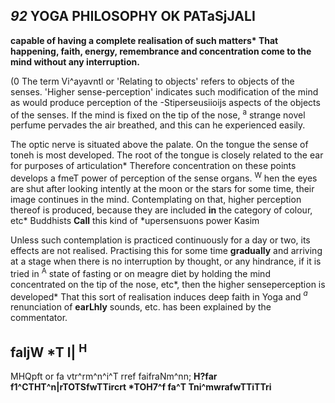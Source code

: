 ## *92* **YOGA PHILOSOPHY OK PATaSjJALI**

**capable of having a complete realisation of such matters\* That happening, faith, energy, remembrance and concentration come to the mind without any interruption.**

(0 The term Vi^ayavntl or 'Relating to objects' refers to objects of the senses. 'Higher sense-perception' indicates such modification of the mind as would produce perception of the -Stiperseusiioijs aspects of the objects of the senses. If the mind is fixed on the tip of the nose, <sup>a</sup> strange novel perfume pervades the air breathed, and this can he experienced easily.

The optic nerve is situated above the palate. On the tongue the sense of toneh is most developed. The root of the tongue is closely related to the ear for purposes of articulation\* Therefore concentration on these points develops a fmeT power of perception of the sense organs. <sup>W</sup> hen the eyes are shut after looking intently at the moon or the stars for some time, their image continues in the mind. Contemplating on that, higher perception thereof is produced, because they are included **in** the category of colour, etc\* Buddhists **Call** this kind of \*upersensuons power Kasim

Unless such contemplation is practiced continuously for a day or two, its effects are not realised. Practising this for some time **gradually** and arriving at a stage when there is no interruption by thought, or any hindrance, if it is tried in <sup>A</sup> state of fasting or on meagre diet by holding the mind concentrated on the tip of the nose, etc\*, then the higher senseperception is developed\* That this sort of realisation induces deep faith in Yoga and *<sup>a</sup>* renunciation of **earLhly** sounds, etc. has been explained by the commentator.

## **faljW \*T l| <sup>H</sup>**

MHQpft or fa vtr^rm^n^i^T rref faifraNm^nn; **H?far f1^CTHT^n|rTOTSfwTTircrt \*TOH7^f fa^T Tni^mwrafwTTiTTri**